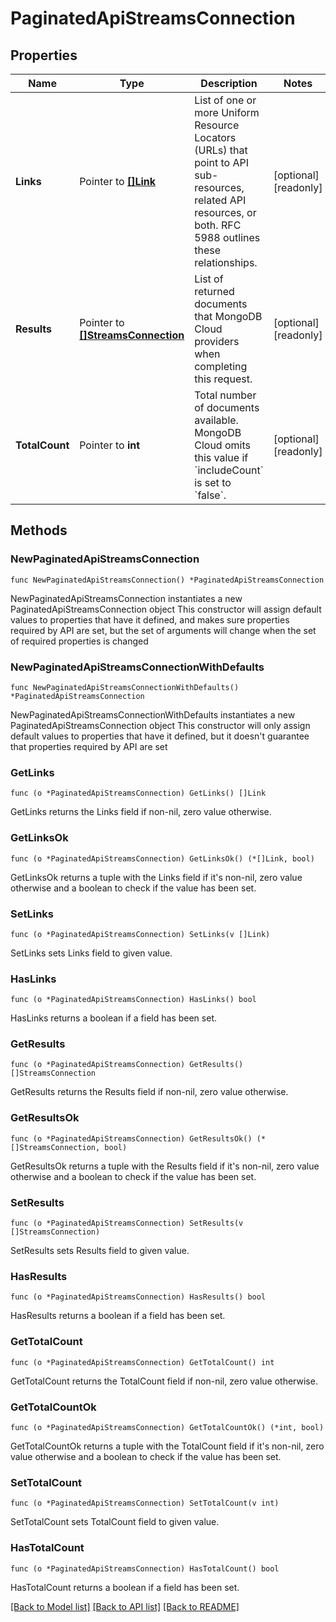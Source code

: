 # PaginatedApiStreamsConnection

## Properties

Name | Type | Description | Notes
------------ | ------------- | ------------- | -------------
**Links** | Pointer to [**[]Link**](Link.md) | List of one or more Uniform Resource Locators (URLs) that point to API sub-resources, related API resources, or both. RFC 5988 outlines these relationships. | [optional] [readonly] 
**Results** | Pointer to [**[]StreamsConnection**](StreamsConnection.md) | List of returned documents that MongoDB Cloud providers when completing this request. | [optional] [readonly] 
**TotalCount** | Pointer to **int** | Total number of documents available. MongoDB Cloud omits this value if &#x60;includeCount&#x60; is set to &#x60;false&#x60;. | [optional] [readonly] 

## Methods

### NewPaginatedApiStreamsConnection

`func NewPaginatedApiStreamsConnection() *PaginatedApiStreamsConnection`

NewPaginatedApiStreamsConnection instantiates a new PaginatedApiStreamsConnection object
This constructor will assign default values to properties that have it defined,
and makes sure properties required by API are set, but the set of arguments
will change when the set of required properties is changed

### NewPaginatedApiStreamsConnectionWithDefaults

`func NewPaginatedApiStreamsConnectionWithDefaults() *PaginatedApiStreamsConnection`

NewPaginatedApiStreamsConnectionWithDefaults instantiates a new PaginatedApiStreamsConnection object
This constructor will only assign default values to properties that have it defined,
but it doesn't guarantee that properties required by API are set

### GetLinks

`func (o *PaginatedApiStreamsConnection) GetLinks() []Link`

GetLinks returns the Links field if non-nil, zero value otherwise.

### GetLinksOk

`func (o *PaginatedApiStreamsConnection) GetLinksOk() (*[]Link, bool)`

GetLinksOk returns a tuple with the Links field if it's non-nil, zero value otherwise
and a boolean to check if the value has been set.

### SetLinks

`func (o *PaginatedApiStreamsConnection) SetLinks(v []Link)`

SetLinks sets Links field to given value.

### HasLinks

`func (o *PaginatedApiStreamsConnection) HasLinks() bool`

HasLinks returns a boolean if a field has been set.
### GetResults

`func (o *PaginatedApiStreamsConnection) GetResults() []StreamsConnection`

GetResults returns the Results field if non-nil, zero value otherwise.

### GetResultsOk

`func (o *PaginatedApiStreamsConnection) GetResultsOk() (*[]StreamsConnection, bool)`

GetResultsOk returns a tuple with the Results field if it's non-nil, zero value otherwise
and a boolean to check if the value has been set.

### SetResults

`func (o *PaginatedApiStreamsConnection) SetResults(v []StreamsConnection)`

SetResults sets Results field to given value.

### HasResults

`func (o *PaginatedApiStreamsConnection) HasResults() bool`

HasResults returns a boolean if a field has been set.
### GetTotalCount

`func (o *PaginatedApiStreamsConnection) GetTotalCount() int`

GetTotalCount returns the TotalCount field if non-nil, zero value otherwise.

### GetTotalCountOk

`func (o *PaginatedApiStreamsConnection) GetTotalCountOk() (*int, bool)`

GetTotalCountOk returns a tuple with the TotalCount field if it's non-nil, zero value otherwise
and a boolean to check if the value has been set.

### SetTotalCount

`func (o *PaginatedApiStreamsConnection) SetTotalCount(v int)`

SetTotalCount sets TotalCount field to given value.

### HasTotalCount

`func (o *PaginatedApiStreamsConnection) HasTotalCount() bool`

HasTotalCount returns a boolean if a field has been set.

[[Back to Model list]](../README.md#documentation-for-models) [[Back to API list]](../README.md#documentation-for-api-endpoints) [[Back to README]](../README.md)


